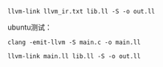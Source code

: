 `llvm-link llvm_ir.txt lib.ll -S -o out.ll`

ubuntu测试：

`clang -emit-llvm -S main.c -o main.ll`

`llvm-link main.ll lib.ll -S -o out.ll`